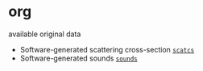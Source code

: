 # org
available original data

+ Software-generated scattering cross-section [`scatcs`](scatcs/README.md)
+ Software-generated sounds [`sounds`](sounds/README.md)